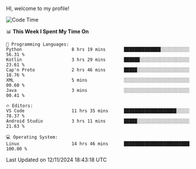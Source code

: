HI, welcome to my profile!
<!--START_SECTION:waka-->
![Code Time](http://img.shields.io/badge/Code%20Time-1%2C949%20hrs%2013%20mins-blue)

📊 **This Week I Spent My Time On** 

```text
💬 Programming Languages: 
Python                   8 hrs 19 mins       ██████████████░░░░░░░░░░░   56.31 % 
Kotlin                   3 hrs 29 mins       ██████░░░░░░░░░░░░░░░░░░░   23.61 % 
Cap'n Proto              2 hrs 46 mins       █████░░░░░░░░░░░░░░░░░░░░   18.76 % 
XML                      5 mins              ░░░░░░░░░░░░░░░░░░░░░░░░░   00.60 % 
Java                     3 mins              ░░░░░░░░░░░░░░░░░░░░░░░░░   00.41 % 

🔥 Editors: 
VS Code                  11 hrs 35 mins      ████████████████████░░░░░   78.37 % 
Android Studio           3 hrs 11 mins       █████░░░░░░░░░░░░░░░░░░░░   21.63 % 

💻 Operating System: 
Linux                    14 hrs 46 mins      █████████████████████████   100.00 % 
```


 Last Updated on 12/11/2024 18:43:18 UTC
<!--END_SECTION:waka-->

